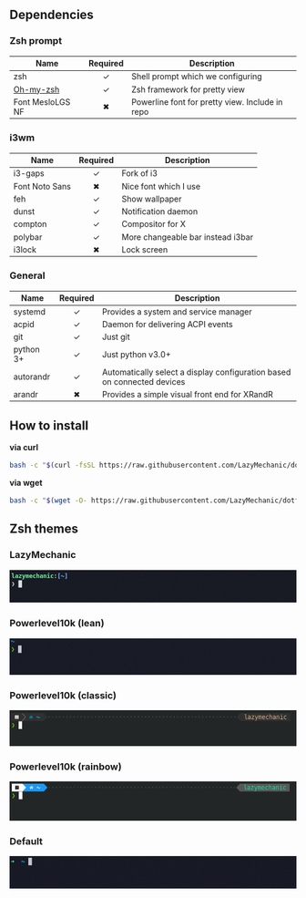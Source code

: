 ## Dependencies

### Zsh prompt
| Name                                            | Required | Description                                     | 
|-------------------------------------------------|:--------:|-------------------------------------------------| 
| zsh                                             | ✓        | Shell prompt which we configuring               | 
| [Oh-my-zsh](https://github.com/ohmyzsh/ohmyzsh) | ✓        | Zsh framework for pretty view                   | 
| Font MesloLGS NF                                | ✖        | Powerline font for pretty view. Include in repo | 

### i3wm
| Name           | Required | Description                       | 
|----------------|:--------:|-----------------------------------| 
| i3-gaps        | ✓        | Fork of i3                        | 
| Font Noto Sans | ✖        | Nice font which I use             | 
| feh            | ✓        | Show wallpaper                    | 
| dunst          | ✓        | Notification daemon               | 
| compton        | ✓        | Compositor for X                  | 
| polybar        | ✓        | More changeable bar instead i3bar | 
| i3lock         | ✖        | Lock screen                       | 

### General
| Name      | Required | Description                                                             | 
|-----------|:--------:|-------------------------------------------------------------------------| 
| systemd   | ✓        | Provides a system and service manager                                   | 
| acpid     | ✓        | Daemon for delivering ACPI events                                       | 
| git       | ✓        | Just git                                                                | 
| python 3+ | ✓        | Just python v3.0+                                                       | 
| autorandr | ✓        | Automatically select a display configuration based on connected devices | 
| arandr    | ✖        | Provides a simple visual front end for XRandR                           | 


## How to install 
 **via curl**
 ```bash
bash -c "$(curl -fsSL https://raw.githubusercontent.com/LazyMechanic/dotfiles/master/install/install-dotfiles.sh) ${ZSH_CUSTOM:-~/.oh-my-zsh/custom}"
 ```

**via wget** 
```bash
bash -c "$(wget -O- https://raw.githubusercontent.com/LazyMechanic/dotfiles/master/install/install-dotfiles.sh) ${ZSH_CUSTOM:-~/.oh-my-zsh/custom}" 
```

## Zsh themes
### LazyMechanic
![LazyMechanic](./docs/lazymechanic.png)
### Powerlevel10k (lean)
![Powerlevel10k_lean](./docs/p10k.lean.png)
### Powerlevel10k (classic)
![Powerlevel10k_classic](./docs/p10k.classic.png)
### Powerlevel10k (rainbow)
![Powerlevel10k_rainbow](./docs/p10k.rainbow.png)
### Default
![Default](./docs/default.png)
